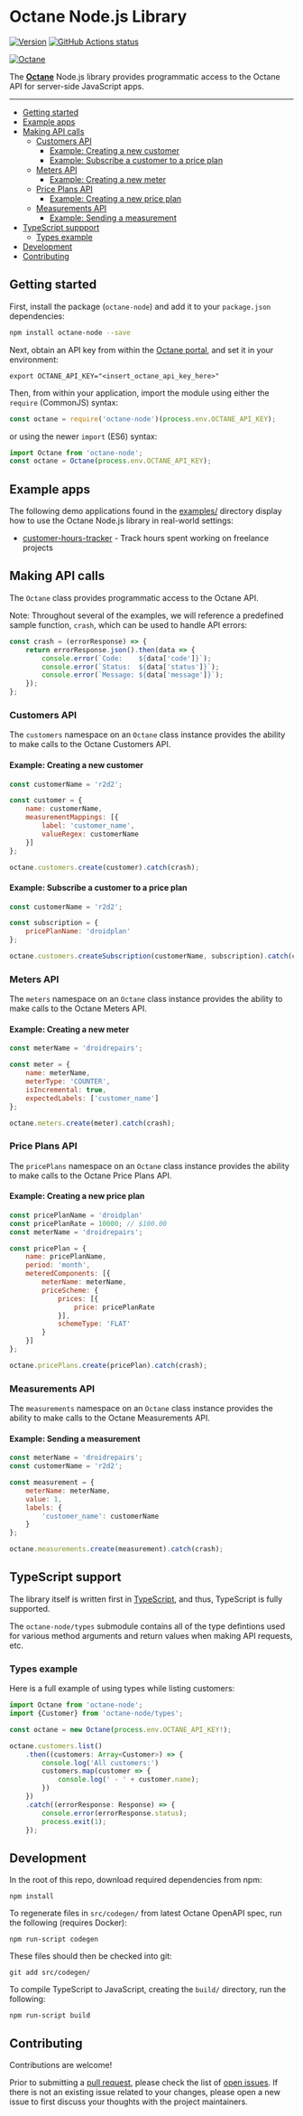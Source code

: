 # Octane Node.js Library

[![Version](https://img.shields.io/npm/v/octane-node.svg)](https://www.npmjs.org/package/octane-node)
[![GitHub Actions status](https://github.com/getoctane/octane-node/workflows/build/badge.svg)](https://github.com/getoctane/octane-node/actions?query=workflow%3Abuild+)

[![Octane](./octane.png)](https://www.getoctane.io/)

The **[Octane](https://www.getoctane.io/)** Node.js library provides programmatic access
to the Octane API for server-side JavaScript apps.

---

- [Getting started](#getting-started)
- [Example apps](#example-apps)
- [Making API calls](#making-api-calls)
    - [Customers API](#customers-api)
        - [Example: Creating a new customer](#example-creating-a-new-customer)
        - [Example: Subscribe a customer to a price plan](#example-subscribe-a-customer-to-a-price-plan)
    - [Meters API](#meters-api)
        - [Example: Creating a new meter](#example-creating-a-new-meter)
    - [Price Plans API](#price-plans-api)
        - [Example: Creating a new price plan](#example-creating-a-new-price-plan)
    - [Measurements API](#measurements-api)
        - [Example: Sending a measurement](#example-sending-a-measurement)
- [TypeScript suppport](#typescript-support)
    - [Types example](#types-example)
- [Development](#development)
- [Contributing](#contributing)

## Getting started

First, install the package (`octane-node`) and add it to your `package.json` dependencies:

```bash
npm install octane-node --save
```

Next, obtain an API key from within the [Octane portal](http://cloud.getoctane.io/), and set it in your environment:

```shell
export OCTANE_API_KEY="<insert_octane_api_key_here>"
```

Then, from within your application, import the module using either the `require` (CommonJS) syntax:

```js
const octane = require('octane-node')(process.env.OCTANE_API_KEY);
```

or using the newer `import` (ES6) syntax:

```js
import Octane from 'octane-node';
const octane = Octane(process.env.OCTANE_API_KEY);
```

## Example apps

The following demo applications found in the [examples/](./examples/) directory display
how to use the Octane Node.js library in real-world settings:

- [customer-hours-tracker](./examples/customer-hours-tracker/) - Track hours spent working on freelance projects

## Making API calls

The `Octane` class provides programmatic access to the Octane API.

Note: Throughout several of the examples, we will reference a predefined
sample function, `crash`, which can be used to handle API errors:

```js
const crash = (errorResponse) => {
    return errorResponse.json().then(data => {
        console.error(`Code:    ${data['code']}`);
        console.error(`Status:  ${data['status']}`);
        console.error(`Message: ${data['message']}`);
    });
};
```

### Customers API

The `customers` namespace on an `Octane` class instance provides the ability to
make calls to the Octane Customers API.

#### Example: Creating a new customer

```js
const customerName = 'r2d2';

const customer = {
    name: customerName,
    measurementMappings: [{
        label: 'customer_name',
        valueRegex: customerName
    }]
};

octane.customers.create(customer).catch(crash);
```

#### Example: Subscribe a customer to a price plan

```js
const customerName = 'r2d2';

const subscription = {
    pricePlanName: 'droidplan'
};

octane.customers.createSubscription(customerName, subscription).catch(crash);
```

### Meters API

The `meters` namespace on an `Octane` class instance provides the ability to
make calls to the Octane Meters API.

#### Example: Creating a new meter

```js
const meterName = 'droidrepairs';

const meter = {
    name: meterName,
    meterType: 'COUNTER',
    isIncremental: true,
    expectedLabels: ['customer_name']
};

octane.meters.create(meter).catch(crash);
```

### Price Plans API

The `pricePlans` namespace on an `Octane` class instance provides the ability to
make calls to the Octane Price Plans API.

#### Example: Creating a new price plan

```js
const pricePlanName = 'droidplan'
const pricePlanRate = 10000; // $100.00
const meterName = 'droidrepairs';

const pricePlan = {
    name: pricePlanName,
    period: 'month',
    meteredComponents: [{
        meterName: meterName,
        priceScheme: {
            prices: [{
                price: pricePlanRate
            }],
            schemeType: 'FLAT'
        }
    }]
};

octane.pricePlans.create(pricePlan).catch(crash);
```

### Measurements API

The `measurements` namespace on an `Octane` class instance provides the ability to
make calls to the Octane Measurements API.

#### Example: Sending a measurement

```js
const meterName = 'droidrepairs';
const customerName = 'r2d2';

const measurement = {
    meterName: meterName,
    value: 1,
    labels: {
        'customer_name': customerName
    }
};

octane.measurements.create(measurement).catch(crash);
```

## TypeScript support

The library itself is written first in [TypeScript](https://www.typescriptlang.org/),
and thus, TypeScript is fully supported.

The `octane-node/types` submodule contains all of the type defintions used for
various method arguments and return values when making API requests, etc.

### Types example

Here is a full example of using types while listing customers:

```typescript
import Octane from 'octane-node';
import {Customer} from 'octane-node/types';

const octane = new Octane(process.env.OCTANE_API_KEY!);

octane.customers.list()
    .then((customers: Array<Customer>) => {
        console.log('All customers:')
        customers.map(customer => {
            console.log(' - ' + customer.name);
        })
    })
    .catch((errorResponse: Response) => {
        console.error(errorResponse.status);
        process.exit(1);
    });
```

## Development

In the root of this repo, download required dependencies from npm:

```shell
npm install
```

To regenerate files in `src/codegen/` from latest
Octane OpenAPI spec, run the following (requires Docker):

```shell
npm run-script codegen
```

These files should then be checked into git:

```shell
git add src/codegen/
```

To compile TypeScript to JavaScript,
creating the `build/` directory, run the following:

```shell
npm run-script build
```

## Contributing

Contributions are welcome!

Prior to submitting a 
[pull request](https://github.com/getoctane/octane-node/pulls), please
check the list of [open issues](https://github.com/getoctane/octane-node/issues).
If there is not an existing issue related to your changes, please open a
new issue to first discuss your thoughts with the project maintainers.
